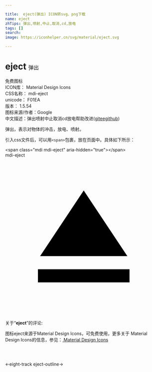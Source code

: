 ```yaml
---

title:  eject(弹出) ICON转svg、png下载
name: eject
zhTips: 弹出,喷射,中止,取消,cd,放电
tags: []
search: 
image: https://iconhelper.cn/svg/material/eject.svg

---
```


# eject  <small style="font-size: 60%;font-weight: 100">弹出</small>


<div class="detail-page">
<p>
<span><span class="badge-success badge">免费图标</span> </span>
<br/>
<span>
ICON库：
<span class="badge-secondary badge">Material Design Icons</span> 
</span>
<br/>
<span>
CSS名称：
<span class="badge-secondary badge">mdi-eject</span> 
</span>
<br/>
<span>
unicode：
<span class="badge-secondary badge">F01EA</span> 
<copy-btn content='F01EA' btn-title=""></copy-btn>
<copy-btn :content='String.fromCodePoint(parseInt("F01EA", 16))' btn-title="复制U"></copy-btn>
</span>
<br/>
<span>
版本：
<span class="badge-secondary badge">1.5.54</span> 
</span>
<br/>
<span>图标来源/作者：<span class="badge-light badge">Google</span></span> 
<br/>
<span class="zh-detail">中文描述：<span class="badge-primary badge">弹出</span><span class="badge-primary badge">喷射</span><span class="badge-primary badge">中止</span><span class="badge-primary badge">取消</span><span class="badge-primary badge">cd</span><span class="badge-primary badge">放电</span><span class="help-link"><span>帮助改进</span>(<a href="https://gitee.com/liuwave/icon-helper/edit/master/json/material/eject.json" target="_blank" rel="noopener noreferrer">gitee</a><a href="https://github.com/liuwave/icon-helper/edit/master/json/material/eject.json" target="_blank" rel="noopener noreferrer">github</a></span>)</span><br/>
</p>
</div><div class="description description alert alert-light">弹出，表示对物体的冲击，放电、喷射。</div>
<div class="alert alert-dark">
  <i class="mdi mdi-eject mdi-48px"></i>
  <i class="mdi mdi-eject mdi-36px"></i>
  <i class="mdi mdi-eject mdi-24px"></i>
  <i class="mdi mdi-eject mdi-18px"></i>
</div>
<div>
  <p>引入css文件后，可以用<code>&lt;span&gt;</code>包裹，放在页面中。具体如下所示：    
  </p>
  <div class="alert alert-primary" style="font-size: 14px">
    &lt;span class="mdi mdi-eject" aria-hidden="true"&gt;&lt;/span&gt;
    <copy-btn content='<span class="mdi mdi-eject" aria-hidden="true"></span>'></copy-btn>
  </div>
  <div class="alert alert-secondary">
    <i class="mdi mdi-eject"
    style="font-size: 24px"
    aria-hidden="true"></i> mdi-eject
    <copy-btn content="mdi-eject" btn-title="复制图标名称"></copy-btn>
  </div>
</div>
<div id="svg" class="svg-wrap">
<svg xmlns="http://www.w3.org/2000/svg" viewBox="0 0 24 24"><path d="M12,5L5.33,15H18.67M5,17H19V19H5V17Z" /></svg>
</div>
<detail full-name='mdi-eject'></detail>
<div class="icon-detail__container">
<p>关于“<b>eject</b>”的评论:</p>
</div>
<Vssue title="关于“eject”的评论" />    
<div><p>图标eject来源于Material Design Icons，可免费使用，更多关于 Material Design Icons的信息，参见：<a target="_blank" href="https://iconhelper.cn/material.html"> Material Design Icons</a>
</p></div>

<div style="padding:2rem 0 " class="page-nav"><p class="inner"><span class="prev">←<router-link to="/icon/eight-track.html">eight-track</router-link></span> <span class="next"><router-link to="/icon/eject-outline.html">eject-outline</router-link>→</span></p></div>

